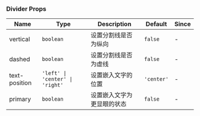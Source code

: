 ### Divider Props

| Name          | Type    | Description                                                   | Default   | Since |
| ------------- | ------- | ------------------------------------------------------ | -------- | --- |
| vertical      | `boolean` | 设置分割线是否为纵向                                   | `false`    | - |
| dashed        | `boolean` | 设置分割线是否为虚线                                   | `false`    | - |
| text-position | `'left' \| 'center' \| 'right'`  | 设置嵌入文字的位置  | `'center'` | - |
| primary       | `boolean` | 设置嵌入文字为更显眼的状态                             | `false`    | - |
